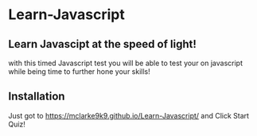 # Learn-Javascript
 
## Learn Javascipt at the speed of light!
with this timed Javascript test you will be able to test your on javascript while being time to further hone your skills!

## Installation
Just got to https://mclarke9k9.github.io/Learn-Javascript/ and Click Start Quiz!
